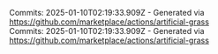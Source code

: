 Commits: 2025-01-10T02:19:33.909Z - Generated via https://github.com/marketplace/actions/artificial-grass
<br>
Commits: 2025-01-10T02:19:33.909Z - Generated via https://github.com/marketplace/actions/artificial-grass
<br>
